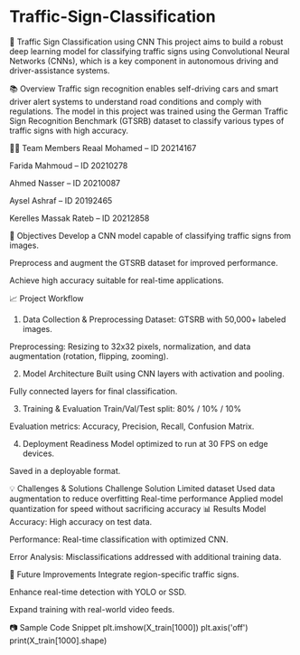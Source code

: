 # Traffic-Sign-Classification
🚦 Traffic Sign Classification using CNN
This project aims to build a robust deep learning model for classifying traffic signs using Convolutional Neural Networks (CNNs), which is a key component in autonomous driving and driver-assistance systems.

📚 Overview
Traffic sign recognition enables self-driving cars and smart driver alert systems to understand road conditions and comply with regulations. The model in this project was trained using the German Traffic Sign Recognition Benchmark (GTSRB) dataset to classify various types of traffic signs with high accuracy.

👨‍💻 Team Members
Reaal Mohamed – ID 20214167

Farida Mahmoud – ID 20210278

Ahmed Nasser – ID 20210087

Aysel Ashraf – ID 20192465

Kerelles Massak Rateb – ID 20212858

🎯 Objectives
Develop a CNN model capable of classifying traffic signs from images.

Preprocess and augment the GTSRB dataset for improved performance.

Achieve high accuracy suitable for real-time applications.

📈 Project Workflow
1. Data Collection & Preprocessing
Dataset: GTSRB with 50,000+ labeled images.

Preprocessing: Resizing to 32x32 pixels, normalization, and data augmentation (rotation, flipping, zooming).

2. Model Architecture
Built using CNN layers with activation and pooling.

Fully connected layers for final classification.

3. Training & Evaluation
Train/Val/Test split: 80% / 10% / 10%

Evaluation metrics: Accuracy, Precision, Recall, Confusion Matrix.

4. Deployment Readiness
Model optimized to run at 30 FPS on edge devices.

Saved in a deployable format.

💡 Challenges & Solutions
Challenge	Solution
Limited dataset	Used data augmentation to reduce overfitting
Real-time performance	Applied model quantization for speed without sacrificing accuracy
📊 Results
Model Accuracy: High accuracy on test data.

Performance: Real-time classification with optimized CNN.

Error Analysis: Misclassifications addressed with additional training data.

🔮 Future Improvements
Integrate region-specific traffic signs.

Enhance real-time detection with YOLO or SSD.

Expand training with real-world video feeds.

📷 Sample Code Snippet
plt.imshow(X_train[1000])
plt.axis('off')
print(X_train[1000].shape)
